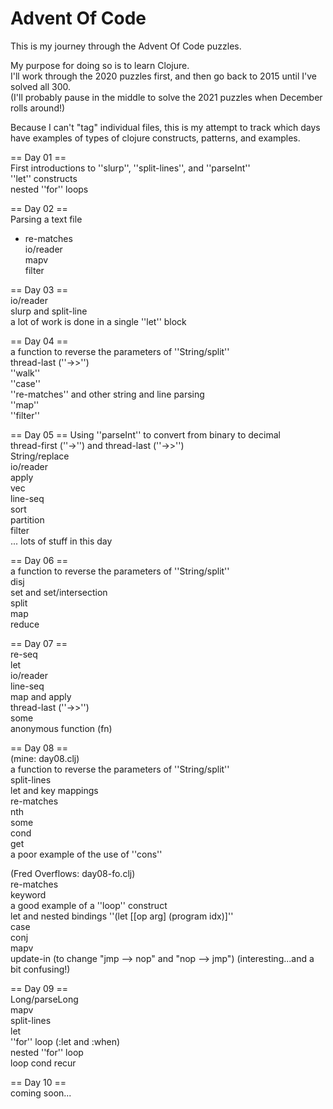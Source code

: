 # Advent Of Code

This is my journey through the Advent Of Code puzzles.  

My purpose for doing so is to learn Clojure.  
I'll work through the 2020 puzzles first, and then go back to 2015 until I've solved all 300.  
(I'll probably pause in the middle to solve the 2021 puzzles when December rolls around!)

Because I can't "tag" individual files, this is my attempt to track which days have examples of
types of clojure constructs, patterns, and examples.

== Day 01 ==  
First introductions to ''slurp'', ''split-lines'', and ''parseInt''  
''let'' constructs  
nested ''for'' loops  

== Day 02 ==  
Parsing a text file  
- re-matches  
io/reader  
mapv  
filter  

== Day 03 ==  
io/reader  
slurp and split-line  
a lot of work is done in a single ''let'' block  

== Day 04 ==  
a function to reverse the parameters of ''String/split''  
thread-last (''->>'')  
''walk''  
''case''  
''re-matches'' and other string and line parsing  
''map''  
''filter''  

== Day 05 ==
Using ''parseInt'' to convert from binary to decimal  
thread-first (''->'') and thread-last (''->>'')   
String/replace  
io/reader  
apply  
vec  
line-seq  
sort  
partition  
filter  
... lots of stuff in this day  

== Day 06 ==  
a function to reverse the parameters of ''String/split''  
disj  
set and set/intersection  
split  
map  
reduce  

== Day 07 ==  
re-seq  
let  
io/reader  
line-seq  
map and apply  
thread-last (''->>'')  
some  
anonymous function (fn)  

== Day 08 ==  
(mine: day08.clj)  
a function to reverse the parameters of ''String/split''  
split-lines  
let and key mappings  
re-matches  
nth  
some  
cond  
get  
a poor example of the use of ''cons''  

(Fred Overflows: day08-fo.clj)  
re-matches  
keyword  
a good example of a ''loop'' construct  
let and nested bindings ''(let [[op arg] (program idx)]''  
case  
conj  
mapv  
update-in (to change "jmp --> nop" and "nop --> jmp") (interesting...and a bit confusing!)  

== Day 09 ==  
Long/parseLong  
mapv  
split-lines  
let  
''for'' loop (:let and :when)  
nested ''for'' loop  
loop cond recur  

== Day 10 ==  
coming soon...  

